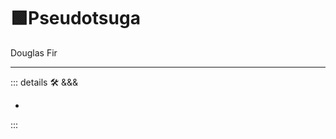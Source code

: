 # 🟩<ekos>Pseudotsuga</ekos>

Douglas Fir

---

<!-- =================================================== -->
<!-- =================================================== -->
<!-- =================================================== -->
<!-- =================================================== -->
<!-- =================================================== -->
::: details 🛠 <dev>&&&</dev>

-

:::
